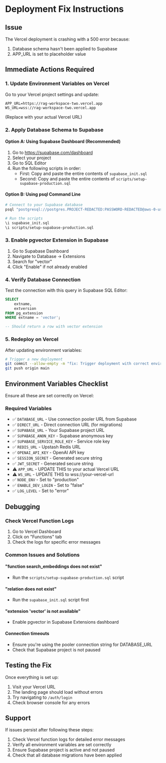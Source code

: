 # Deployment Fix Instructions

## Issue
The Vercel deployment is crashing with a 500 error because:
1. Database schema hasn't been applied to Supabase
2. APP_URL is set to placeholder value

## Immediate Actions Required

### 1. Update Environment Variables on Vercel

Go to your Vercel project settings and update:
```
APP_URL=https://rag-workspace-two.vercel.app
WS_URL=wss://rag-workspace-two.vercel.app
```
(Replace with your actual Vercel URL)

### 2. Apply Database Schema to Supabase

#### Option A: Using Supabase Dashboard (Recommended)
1. Go to https://supabase.com/dashboard
2. Select your project
3. Go to SQL Editor
4. Run the following scripts in order:
   - First: Copy and paste the entire contents of `supabase_init.sql`
   - Second: Copy and paste the entire contents of `scripts/setup-supabase-production.sql`

#### Option B: Using psql Command Line
```bash
# Connect to your Supabase database
psql "postgresql://postgres.PROJECT-REDACTED:PASSWORD-REDACTED@aws-0-us-west-1.pooler.supabase.com:5432/postgres"

# Run the scripts
\i supabase_init.sql
\i scripts/setup-supabase-production.sql
```

### 3. Enable pgvector Extension in Supabase
1. Go to Supabase Dashboard
2. Navigate to Database → Extensions
3. Search for "vector"
4. Click "Enable" if not already enabled

### 4. Verify Database Connection
Test the connection with this query in Supabase SQL Editor:
```sql
SELECT 
    extname,
    extversion 
FROM pg_extension 
WHERE extname = 'vector';

-- Should return a row with vector extension
```

### 5. Redeploy on Vercel
After updating environment variables:
```bash
# Trigger a new deployment
git commit --allow-empty -m "fix: Trigger deployment with correct environment variables"
git push origin main
```

## Environment Variables Checklist

Ensure all these are set correctly on Vercel:

### Required Variables
- ✅ `DATABASE_URL` - Use connection pooler URL from Supabase
- ✅ `DIRECT_URL` - Direct connection URL (for migrations)
- ✅ `SUPABASE_URL` - Your Supabase project URL
- ✅ `SUPABASE_ANON_KEY` - Supabase anonymous key
- ✅ `SUPABASE_SERVICE_ROLE_KEY` - Service role key
- ✅ `REDIS_URL` - Upstash Redis URL
- ✅ `OPENAI_API_KEY` - OpenAI API key
- ✅ `SESSION_SECRET` - Generated secure string
- ✅ `JWT_SECRET` - Generated secure string
- ⚠️ `APP_URL` - UPDATE THIS to your actual Vercel URL
- ⚠️ `WS_URL` - UPDATE THIS to wss://your-vercel-url
- ✅ `NODE_ENV` - Set to "production"
- ✅ `ENABLE_DEV_LOGIN` - Set to "false"
- ✅ `LOG_LEVEL` - Set to "error"

## Debugging

### Check Vercel Function Logs
1. Go to Vercel Dashboard
2. Click on "Functions" tab
3. Check the logs for specific error messages

### Common Issues and Solutions

#### "function search_embeddings does not exist"
- Run the `scripts/setup-supabase-production.sql` script

#### "relation does not exist"
- Run the `supabase_init.sql` script first

#### "extension 'vector' is not available"
- Enable pgvector in Supabase Extensions dashboard

#### Connection timeouts
- Ensure you're using the pooler connection string for DATABASE_URL
- Check that Supabase project is not paused

## Testing the Fix

Once everything is set up:

1. Visit your Vercel URL
2. The landing page should load without errors
3. Try navigating to `/auth/login`
4. Check browser console for any errors

## Support

If issues persist after following these steps:
1. Check Vercel function logs for detailed error messages
2. Verify all environment variables are set correctly
3. Ensure Supabase project is active and not paused
4. Check that all database migrations have been applied